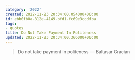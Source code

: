 ```yaml
---
category: '2022'
created: 2022-11-23 20:34:00.054000+00:00
id: ebb0fb0a-812e-4149-bfd1-fc69e3ccdfba
tags:
- quotes
title: Do Not Take Payment In Politeness
updated: 2022-11-23 20:34:00.366000+00:00
---
```

   
> Do not take payment in politeness — Baltasar Gracian